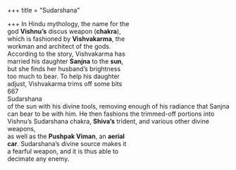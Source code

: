 +++
title = "Sudarshana"

+++
In Hindu mythology, the name for the  
god **Vishnu’s** discus weapon (**chakra**),  
which is fashioned by **Vishvakarma**, the  
workman and architect of the gods.  
According to the story, Vishvakarma has  
married his daughter **Sanjna** to the **sun**,  
but she finds her husband’s brightness  
too much to bear. To help his daughter  
adjust, Vishvakarma trims off some bits  
667  
Sudarshana  
of the sun with his divine tools, removing enough of his radiance that Sanjna  
can bear to be with him. He then fashions the trimmed-off portions into  
Vishnu’s Sudarshana chakra, **Shiva’s** trident, and various other divine weapons,  
as well as the **Pushpak Viman**, an **aerial**  
**car**. Sudarshana’s divine source makes it  
a fearful weapon, and it is thus able to  
decimate any enemy.